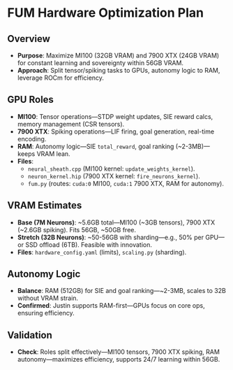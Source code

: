 # FUM Hardware Optimization Plan

## Overview
- **Purpose**: Maximize MI100 (32GB VRAM) and 7900 XTX (24GB VRAM) for constant learning and sovereignty within 56GB VRAM.
- **Approach**: Split tensor/spiking tasks to GPUs, autonomy logic to RAM, leverage ROCm for efficiency.

## GPU Roles
- **MI100**: Tensor operations—STDP weight updates, SIE reward calcs, memory management (CSR tensors).
- **7900 XTX**: Spiking operations—LIF firing, goal generation, real-time encoding.
- **RAM**: Autonomy logic—SIE `total_reward`, goal ranking (~2-3MB)—keeps VRAM lean.
- **Files**: 
  - `neural_sheath.cpp` (MI100 kernel: `update_weights_kernel`).
  - `neuron_kernel.hip` (7900 XTX kernel: `fire_neurons_kernel`).
  - `fum.py` (routes: `cuda:0` MI100, `cuda:1` 7900 XTX, RAM for autonomy).

## VRAM Estimates
- **Base (7M Neurons)**: ~5.6GB total—MI100 (~3GB tensors), 7900 XTX (~2.6GB spiking). Fits 56GB, ~50GB free.
- **Stretch (32B Neurons)**: ~50-56GB with sharding—e.g., 50% per GPU—or SSD offload (6TB). Feasible with innovation.
- **Files**: `hardware_config.yaml` (limits), `scaling.py` (sharding).

## Autonomy Logic
- **Balance**: RAM (512GB) for SIE and goal ranking—~2-3MB, scales to 32B without VRAM strain.
- **Confirmed**: Justin supports RAM-first—GPUs focus on core ops, ensuring efficiency.

## Validation
- **Check**: Roles split effectively—MI100 tensors, 7900 XTX spiking, RAM autonomy—maximizes efficiency, supports 24/7 learning within 56GB.